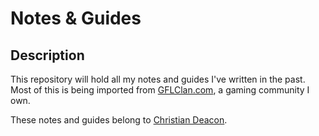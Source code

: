 # Notes & Guides
## Description
This repository will hold all my notes and guides I've written in the past. Most of this is being imported from [GFLClan.com](https://GFLClan.com/), a gaming community I own.

These notes and guides belong to [Christian Deacon](https://www.linkedin.com/in/christian-deacon-902042186/).